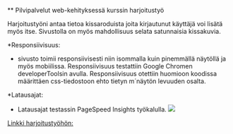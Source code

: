 ** Pilvipalvelut web-kehityksessä kurssin harjoitustyö

Harjoitustyöni antaa tietoa kissaroduista joita kirjautunut käyttäjä voi lisätä  myös itse. 
Sivustolla on myös mahdollisuus selata satunnaisia kissakuvia.

*Responsiivisuus:
- sivusto toimii responsiivisesti niin isommalla kuin pinemmällä näytöllä ja myös mobiilissa.
  Responsiivisuus testattiin Google Chromen developerToolsin avulla.
  Responsiivisuus otettiin huomioon koodissa määrittäen css-tiedostoon ehto tietyn m´näytön levuuden osalta.

*Latausajat:
- Latausajat testassin PageSpeed Insights työkalulla.
![](./Sreenshotmobiili.png)

[Linkki harjoitustyöhön:](./Kissatietoa/index.html) 
